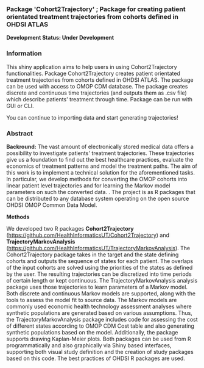 ### Package 'Cohort2Trajectory' ;  Package for creating patient orientated treatment trajectories from cohorts defined in OHDSI ATLAS

**Development Status: Under Development**

### Information

This shiny application aims to help users in using Cohort2Trajectory functionalities.
Package Cohort2Trajectory creates patient orientated treatment trajectories from cohorts defined in OHDSI ATLAS. The package can be used with access to OMOP CDM database. The package creates discrete and continuous time trajectories (and outputs them as .csv file) which describe patients' treatment through time. Package can be run with GUI or CLI.

You can continue to importing data and start generating trajectories!

### Abstract

**Backround:**
The vast amount of electronically stored medical data offers a possibility to investigate patients' treatment trajectories. These trajectories give us a foundation to find out the best healthcare practices, evaluate the economics of treatment patterns and model the treatment paths. The aim of this work is to implement a technical solution for the aforementioned tasks.  In particular, we develop methods for converting the OMOP cohorts into linear patient level trajectories and  for learning the Markov model parameters  on such the converted data. . The project  is   as  R packages that can be distributed to any database system operating on the open source OHDSI OMOP Common Data Model. 


**Methods**

We developed two R packages **Cohort2Trajectory** (https://github.com/HealthInformaticsUT/Cohort2Trajectory) and **TrajectoryMarkovAnalysis** (https://github.com/HealthInformaticsUT/TrajectoryMarkovAnalysis). The Cohort2Trajectory package takes in the target and the state defining cohorts and outputs the sequence of states for each patient. The overlaps of the input cohorts are solved using the priorities of the states as defined by the user. The resulting trajectories can be discretized into time periods of certain length or kept continuous. The TrajectoryMarkovAnalysis analysis package uses those trajectories to learn parameters of a Markov model. Both discrete and continuous Markov models are supported, along with the tools to assess the model fit to source data. The Markov models are commonly used economic health technology assessment analyses where synthetic populations are generated based on various assumptions. Thus, the TrajectoryMarkovAnalysis package includes code for assessing the cost of different states according to OMOP CDM Cost table and also generating synthetic populations based on the model. Additionally, the package supports drawing Kaplan-Meier plots. Both packages can be used from R programmatically and also graphically via Shiny based interfaces, supporting both visual study definition and the  creation of study packages based on this code. The best practices of OHDSI R packages are used.


